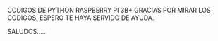 CODIGOS DE PYTHON RASPBERRY PI 3B+
GRACIAS POR MIRAR LOS CODIGOS, ESPERO TE HAYA SERVIDO DE AYUDA.

SALUDOS.....
